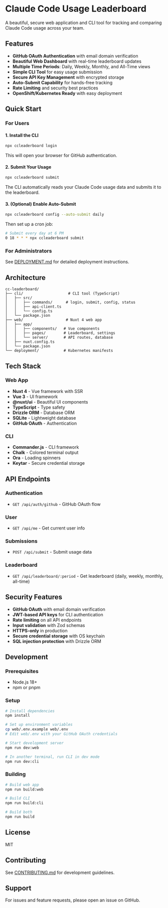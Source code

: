 # Claude Code Usage Leaderboard

A beautiful, secure web application and CLI tool for tracking and comparing Claude Code usage across your team.

## Features

- **GitHub OAuth Authentication** with email domain verification
- **Beautiful Web Dashboard** with real-time leaderboard updates
- **Multiple Time Periods**: Daily, Weekly, Monthly, and All-Time views
- **Simple CLI Tool** for easy usage submission
- **Secure API Key Management** with encrypted storage
- **Auto-Submit Capability** for hands-free tracking
- **Rate Limiting** and security best practices
- **OpenShift/Kubernetes Ready** with easy deployment

## Quick Start

### For Users

#### 1. Install the CLI

```bash
npx ccleaderboard login
```

This will open your browser for GitHub authentication.

#### 2. Submit Your Usage

```bash
npx ccleaderboard submit
```

The CLI automatically reads your Claude Code usage data and submits it to the leaderboard.

#### 3. (Optional) Enable Auto-Submit

```bash
npx ccleaderboard config --auto-submit daily
```

Then set up a cron job:

```bash
# Submit every day at 6 PM
0 18 * * * npx ccleaderboard submit
```

### For Administrators

See [DEPLOYMENT.md](./DEPLOYMENT.md) for detailed deployment instructions.

## Architecture

```
cc-leaderboard/
├── cli/                    # CLI tool (TypeScript)
│   ├── src/
│   │   ├── commands/      # login, submit, config, status
│   │   ├── api-client.ts
│   │   └── config.ts
│   └── package.json
├── web/                   # Nuxt 4 web app
│   ├── app/
│   │   ├── components/   # Vue components
│   │   ├── pages/        # Leaderboard, settings
│   │   └── server/       # API routes, database
│   ├── nuxt.config.ts
│   └── package.json
└── deployment/           # Kubernetes manifests
```

## Tech Stack

### Web App
- **Nuxt 4** - Vue framework with SSR
- **Vue 3** - UI framework
- **@nuxt/ui** - Beautiful UI components
- **TypeScript** - Type safety
- **Drizzle ORM** - Database ORM
- **SQLite** - Lightweight database
- **GitHub OAuth** - Authentication

### CLI
- **Commander.js** - CLI framework
- **Chalk** - Colored terminal output
- **Ora** - Loading spinners
- **Keytar** - Secure credential storage

## API Endpoints

### Authentication
- `GET /api/auth/github` - GitHub OAuth flow

### User
- `GET /api/me` - Get current user info

### Submissions
- `POST /api/submit` - Submit usage data

### Leaderboard
- `GET /api/leaderboard/:period` - Get leaderboard (daily, weekly, monthly, all-time)

## Security Features

- **GitHub OAuth** with email domain verification
- **JWT-based API keys** for CLI authentication
- **Rate limiting** on all API endpoints
- **Input validation** with Zod schemas
- **HTTPS-only** in production
- **Secure credential storage** with OS keychain
- **SQL injection protection** with Drizzle ORM

## Development

### Prerequisites

- Node.js 18+
- npm or pnpm

### Setup

```bash
# Install dependencies
npm install

# Set up environment variables
cp web/.env.example web/.env
# Edit web/.env with your GitHub OAuth credentials

# Start development server
npm run dev:web

# In another terminal, run CLI in dev mode
npm run dev:cli
```

### Building

```bash
# Build web app
npm run build:web

# Build CLI
npm run build:cli

# Build both
npm run build
```

## License

MIT

## Contributing

See [CONTRIBUTING.md](./CONTRIBUTING.md) for development guidelines.

## Support

For issues and feature requests, please open an issue on GitHub.
